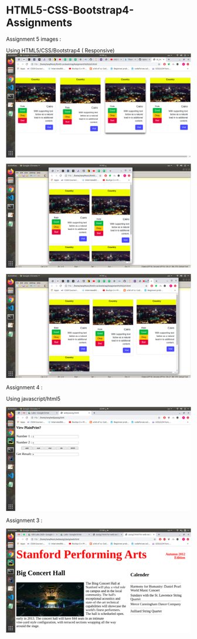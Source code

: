 # HTML5-CSS-Bootstrap4-Assignments

Assignment 5 images :

Using HTML5/CSS/Bootstrap4 ( Responsive)
![](images/5.1.png)

![](images/5.2.png)

![](images/5.3.png)

Assignment 4 :

Using javascript/html5

![](images/4.png)

Assignment 3 :

![](images/3.png)
